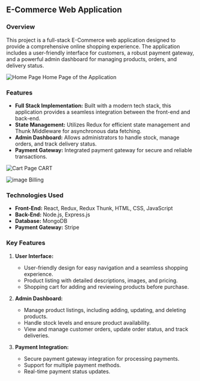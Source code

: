 ## E-Commerce Web Application

### Overview

This project is a full-stack E-Commerce web application designed to provide a comprehensive online shopping experience. The application includes a user-friendly interface for customers, a robust payment gateway, and a powerful admin dashboard for managing products, orders, and delivery status.

![Home Page](https://github.com/user-attachments/assets/7edf6c9a-b08a-4abb-90c7-2fb593295edc)
   Home Page of the Application

### Features

- **Full Stack Implementation:** Built with a modern tech stack, this application provides a seamless integration between the front-end and back-end.
- **State Management:** Utilizes Redux for efficient state management and Thunk Middleware for asynchronous data fetching.
- **Admin Dashboard:** Allows administrators to handle stock, manage orders, and track delivery status.
- **Payment Gateway:** Integrated payment gateway for secure and reliable transactions.

![Cart Page](https://github.com/user-attachments/assets/f0ae97c6-938c-46b3-8821-a3491679690a)
   CART

![image](https://github.com/user-attachments/assets/feb2e2d3-d034-4b72-8d6d-b193c81c9891)
   Billing
   
### Technologies Used

- **Front-End:** React, Redux, Redux Thunk, HTML, CSS, JavaScript
- **Back-End:** Node.js, Express.js
- **Database:** MongoDB
- **Payment Gateway:** Stripe

### Key Features

1. **User Interface:**
   - User-friendly design for easy navigation and a seamless shopping experience.
   - Product listing with detailed descriptions, images, and pricing.
   - Shopping cart for adding and reviewing products before purchase.

2. **Admin Dashboard:**
   - Manage product listings, including adding, updating, and deleting products.
   - Handle stock levels and ensure product availability.
   - View and manage customer orders, update order status, and track deliveries.

3. **Payment Integration:**
   - Secure payment gateway integration for processing payments.
   - Support for multiple payment methods.
   - Real-time payment status updates.

